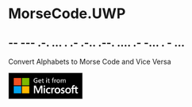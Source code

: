 # MorseCode.UWP

-- --- .-. ... .  .- .-.. .--. .... .- -... . - ...
------------------------------------
Convert Alphabets to Morse Code and Vice Versa

<a href="https://www.microsoft.com/store/apps/9N8G6JCF9MRK"><img src="/MorseCode.UWP/Assets/GetFromStore.png" width="150px"/><a/>
